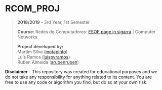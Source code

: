 # RCOM_PROJ

> **2018/2019** - 3rd Year, 1st Semester
>
> **Course:** Redes de Computadores: [ESOF page in sigarra](https://sigarra.up.pt/feup/pt/ucurr_geral.ficha_uc_view?pv_ocorrencia_id=436445) | Computer Networks
>
> **Project developed by:**\
> Martim Silva ([motapinto](https://github.com/motapinto))\
> Luís Ramos ([luispvramos](https://github.com/))\
> Ruben Almeida ([arubenruben](https://github.com/arubenruben))


**Disclaimer** - This repository was created for educational purposes and we do not take any responsibility for anything related to its content. You are free to use any code or algorithm you find, but do so at your own risk.
